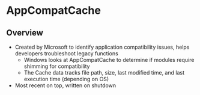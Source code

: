# AppCompatCache

## Overview
* Created by Microsoft to identify application compatibility issues, helps developers troubleshoot legacy functions
  * Windows looks at AppCompatCache to determine if modules require shimming for compatibility
  * The Cache data tracks file path, size, last modified time, and last execution time (depending on OS)
* Most recent on top, written on shutdown
